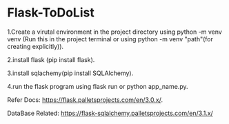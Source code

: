 # Flask-ToDoList

1.Create a virutal environment in the project directory using python -m venv venv (Run this in the project terminal or using python -m venv "path"(for creating explicitly)).

2.install flask (pip install flask).

3.install sqlachemy(pip install SQLAlchemy).

4.run the flask program using flask run or python app_name.py.

Refer Docs: https://flask.palletsprojects.com/en/3.0.x/.

DataBase Related: https://flask-sqlalchemy.palletsprojects.com/en/3.1.x/
